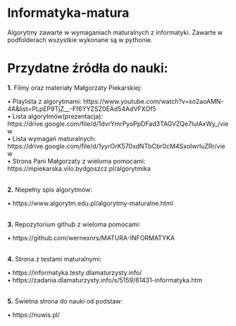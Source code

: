 # Informatyka-matura 
Algorytmy zawarte w wymaganiach maturalnych z informatyki. Zawarte w podfolderach wszystkie wykonane są w pythonie.

<h1>Przydatne źródła do nauki:</h1>
<p><b>1.</b> Filmy oraz materiały Małgorzaty Piekarskiej:</p>
      • Playlista z algorytmami: https://www.youtube.com/watch?v=xo2aoAMN-4A&list=PLpEP9TjZ__-Ff6YYZSZ0EAd54AdVFXOf5<br>
      • Lista algorytmów(prezentacja): https://drive.google.com/file/d/1dvrYmrPyoPpDFad3TAGVZQe7lulAxWy_/view<br>
      • Lista wymagań maturalnych: https://drive.google.com/file/d/1yyrOrK570xdNTbCbr0cM4SxoIwrluZRr/view<br>
      • Strona Pani Małgorzaty z wieloma pomocami: https://mpiekarska.vilo.bydgoszcz.pl/algorytmika<br><br>
<p><b>2.</b> Niepełny spis algorytmów:</p>
      • https://www.algorytm.edu.pl/algorytmy-maturalne.html<br><br>
<p><b>3.</b> Repozytorium github z wieloma pomocami:</p>
      • https://github.com/wernexnrs/MATURA-INFORMATYKA<br><br>
<p><b>4.</b> Strona z testami maturalnymi:</p>
      • https://informatyka.testy.dlamaturzysty.info/<br>
      • https://zadania.dlamaturzysty.info/s/5159/81431-informatyka.htm<br><br>
<p><b>5.</b> Świetna strona do nauki od podstaw:</p>
      • https://nuwis.pl/
